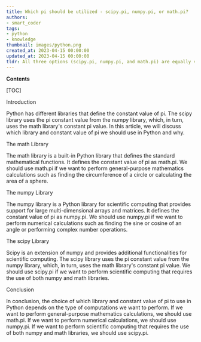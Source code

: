 ```yaml
---
title: Which pi should be utilized - scipy.pi, numpy.pi, or math.pi?
authors:
- smart_coder
tags:
- python
- knowledge
thumbnail: images/python.png
created_at: 2023-04-15 00:00:00
updated_at: 2023-04-15 00:00:00
tldr: All three options (scipy.pi, numpy.pi, and math.pi) are equally valid and will return the same value of pi; it depends on your personal preference and the libraries you are using in your code.
---
```


**Contents**

[TOC]

Introduction

Python has different libraries that define the constant value of pi. The scipy library uses the pi constant value from the numpy library, which, in turn, uses the math library's constant pi value. In this article, we will discuss which library and constant value of pi we should use in Python and why.

The math Library

The math library is a built-in Python library that defines the standard mathematical functions. It defines the constant value of pi as math.pi. We should use math.pi if we want to perform general-purpose mathematics calculations such as finding the circumference of a circle or calculating the area of a sphere.

The numpy Library

The numpy library is a Python library for scientific computing that provides support for large multi-dimensional arrays and matrices. It defines the constant value of pi as numpy.pi. We should use numpy.pi if we want to perform numerical calculations such as finding the sine or cosine of an angle or performing complex number operations.

The scipy Library

Scipy is an extension of numpy and provides additional functionalities for scientific computing. The scipy library uses the pi constant value from the numpy library, which, in turn, uses the math library's constant pi value. We should use scipy.pi if we want to perform scientific computing that requires the use of both numpy and math libraries.

Conclusion

In conclusion, the choice of which library and constant value of pi to use in Python depends on the type of computations we want to perform. If we want to perform general-purpose mathematics calculations, we should use math.pi. If we want to perform numerical calculations, we should use numpy.pi. If we want to perform scientific computing that requires the use of both numpy and math libraries, we should use scipy.pi.
